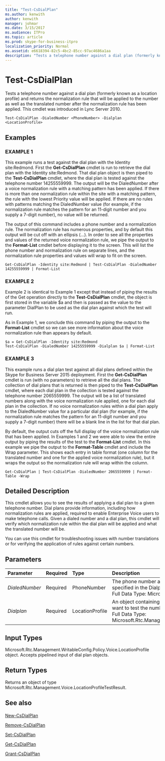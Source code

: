 ```yaml
---
title: "Test-CsDialPlan"
ms.author: kenwith
author: kenwith
manager: johmar
ms.date: 3/15/2017
ms.audience: ITPro
ms.topic: article
ms.prod: skype-for-business-itpro
localization_priority: Normal
ms.assetid: e6618394-82c5-4bc2-85cc-97ac4686a1aa
description: "Tests a telephone number against a dial plan (formerly known as a location profile) and returns the normalization rule that will be applied to the number as well as the translated number after the normalization rule has been applied. This cmdlet was introduced in Lync Server 2010."
---
```


# Test-CsDialPlan
 
Tests a telephone number against a dial plan (formerly known as a location profile) and returns the normalization rule that will be applied to the number as well as the translated number after the normalization rule has been applied. This cmdlet was introduced in Lync Server 2010.
  
```
Test-CsDialPlan -DialedNumber <PhoneNumber> -Dialplan <LocationProfile>

```

## Examples

### EXAMPLE 1

This example runs a test against the dial plan with the Identity site:Redmond. First the **Get-CsDialPlan** cmdlet is run to retrieve the dial plan with the Identity site:Redmond. That dial plan object is then piped to the **Test-CsDialPlan** cmdlet, where the dial plan is tested against the telephone number 14255559999. The output will be the DialedNumber after a voice normalization rule with a matching pattern has been applied. If there is more than one normalization rule within the site with a matching pattern, the rule with the lowest Priority value will be applied. If there are no rules with patterns matching the DialedNumber value (for example, if the normalization rule matches the pattern for an 11-digit number and you supply a 7-digit number), no value will be returned.
  
The output of this command includes a phone number and a normalization rule. The normalization rule has numerous properties, and by default this output will be cut off with an ellipsis (...). In order to see all the properties and values of the returned voice normalization rule, we pipe the output to the **Format-List** cmdlet before displaying it to the screen. This will list the phone number and normalization rule on separate lines, and the normalization rule properties and values will wrap to fit on the screen.
  
```
Get-CsDialPlan -Identity site:Redmond | Test-CsDialPlan -DialedNumber 14255559999 | Format-List
```

### EXAMPLE 2

Example 2 is identical to Example 1 except that instead of piping the results of the Get operation directly to the **Test-CsDialPlan** cmdlet, the object is first stored in the variable $a and then is passed as the value to the parameter DialPlan to be used as the dial plan against which the test will run.
  
As in Example 1, we conclude this command by piping the output to the **Format-List** cmdlet so we can see more information about the voice normalization rule than appears by default.
  
```
$a = Get-CsDialPlan -Identity site:Redmond
Test-CsDialPlan -DialedNumber 14255559999 -Dialplan $a | Format-List
```

### EXAMPLE 3

This example runs a dial plan test against all dial plans defined within the Skype for Business Server 2015 deployment. First the **Get-CsDialPlan** cmdlet is run (with no parameters) to retrieve all the dial plans. The collection of dial plans that is returned is then piped to the **Test-CsDialPlan** cmdlet, where each dial plan in the collection is tested against the telephone number 2065559999. The output will be a list of translated numbers along with the voice normalization rule applied, one for each dial plan in the collection. If no voice normalization rules within a dial plan apply to the DialedNumber value for a particular dial plan (for example, if the normalization rule matches the pattern for an 11-digit number and you supply a 7-digit number) there will be a blank line in the list for that dial plan.
  
By default, the output cuts off the full display of the voice normalization rule that has been applied. In Examples 1 and 2 we were able to view the entire output by piping the results of the test to the **Format-List** cmdlet. In this example we pipe the output to the **Format-Table** cmdlet and include the Wrap parameter. This shows each entry in table format (one column for the translated number and one for the applied voice normalization rule), but it wraps the output so the normalization rule will wrap within the column.
  
```
Get-CsDialPlan | Test-CsDialPlan -DialedNumber 2065559999 | Format-Table -Wrap
```

## Detailed Description

This cmdlet allows you to see the results of applying a dial plan to a given telephone number. Dial plans provide information, including how normalization rules are applied, required to enable Enterprise Voice users to make telephone calls. Given a dialed number and a dial plan, this cmdlet will verify which normalization rule within the dial plan will be applied and what the translated number will be.
  
You can use this cmdlet for troubleshooting issues with number translations or for verifying the application of rules against certain numbers.
  
## Parameters

|**Parameter**|**Required**|**Type**|**Description**|
|:-----|:-----|:-----|:-----|
| _DialedNumber_ <br/> |Required  <br/> |PhoneNumber  <br/> |The phone number against which you want to test the dial plan specified in the Dialplan parameter.  <br/> Full Data Type: Microsoft.Rtc.Management.Voice.PhoneNumber  <br/> |
| _Dialplan_ <br/> |Required  <br/> |LocationProfile  <br/> |An object containing a reference to the dial plan against which you want to test the number specified in the DialedNumber parameter.  <br/> Full Data Type: Microsoft.Rtc.Management.WritableConfig.Policy.Voice.LocationProfile  <br/> |
   
## Input Types

Microsoft.Rtc.Management.WritableConfig.Policy.Voice.LocationProfile object. Accepts pipelined input of dial plan objects.
  
## Return Types

Returns an object of type Microsoft.Rtc.Management.Voice.LocationProfileTestResult.
  
## See also

#### 

[New-CsDialPlan](new-csdialplan.md)
  
[Remove-CsDialPlan](remove-csdialplan.md)
  
[Set-CsDialPlan](set-csdialplan.md)
  
[Get-CsDialPlan](get-csdialplan.md)
  
[Grant-CsDialPlan](grant-csdialplan.md)


